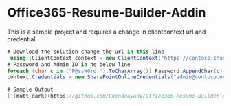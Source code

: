 # Office365-Resume-Builder-Addin
This is a sample project and requires a change in clientcontext url and credential. 
```C#
# Download the solution change the url in this line
 using (ClientContext context = new ClientContext("https://contoso.sharepoint.com"))
# Password and Admin ID in he below line
foreach (char c in ("P@ssW0rd!").ToCharArray()) Password.AppendChar(c);
context.Credentials = new SharePointOnlineCredentials("admin@contoso.onmicrosoft.com", Password);

# Sample Output
[![mutt dark](https://github.com/ChendrayanV/Office365-Resume-Builder-Addin/blob/master/ResumeBuilder/Images/2016-10-21_12-19-12.png)](https://github.com/ChendrayanV/Office365-Resume-Builder-Addin/blob/master/ResumeBuilder/Images/2016-10-21_12-19-12.png))